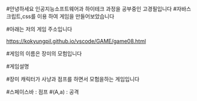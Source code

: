 #안녕하세요 인공지능소프트웨어과 하이테크 과정을 공부중인  고경필입니다
#자바스크립트,css를 이용 하여 게임을 만들어보았습니다 

#아래는 저의 게임 주소입니다

https://kokyungpil.github.io/vscode/GAME/game08.html

#게임의 이름은 장미의 모험입니다

#게임설명 

#장미 캐릭터가 사냥과 점프를 하면서 모험을하는 게임입니다 

#스페이스바 : 점프
#(A,a) : 공격 



